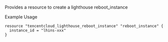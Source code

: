 Provides a resource to create a lighthouse reboot_instance

Example Usage

```hcl
resource "tencentcloud_lighthouse_reboot_instance" "reboot_instance" {
  instance_id = "lhins-xxx"
}
```